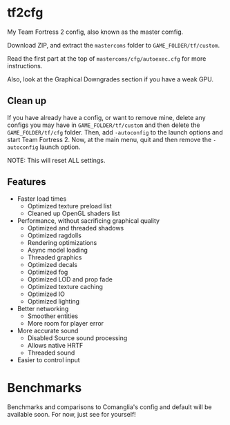 # tf2cfg
My Team Fortress 2 config, also known as the master comfig.

Download ZIP, and extract the `mastercoms` folder to `GAME_FOLDER/tf/custom`.

Read the first part at the top of `mastercoms/cfg/autoexec.cfg` for more instructions.

Also, look at the Graphical Downgrades section if you have a weak GPU.

## Clean up

If you have already have a config, or want to remove mine, delete any configs you may have in `GAME_FOLDER/tf/custom` and then delete the `GAME_FOLDER/tf/cfg` folder. Then, add `-autoconfig` to the launch options and start Team Fortress 2. Now, at the main menu, quit and then remove the `-autoconfig` launch option.

NOTE: This will reset ALL settings.

## Features

* Faster load times
  * Optimized texture preload list
  * Cleaned up OpenGL shaders list
* Performance, without sacrificing graphical quality
  * Optimized and threaded shadows
  * Optimized ragdolls
  * Rendering optimizations
  * Async model loading
  * Threaded graphics
  * Optimized decals
  * Optimized fog
  * Optimized LOD and prop fade
  * Optimized texture caching
  * Optimized IO
  * Optimized lighting
* Better networking
  * Smoother entities
  * More room for player error
* More accurate sound
  * Disabled Source sound processing
  * Allows native HRTF
  * Threaded sound
* Easier to control input

# Benchmarks

Benchmarks and comparisons to Comanglia's config and default will be available soon. For now, just see for yourself!
